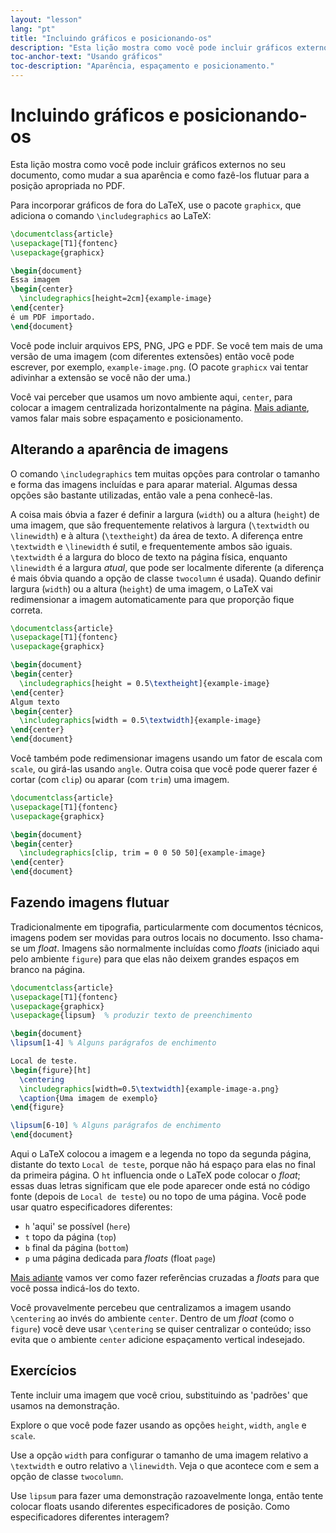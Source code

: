 ```yaml
---
layout: "lesson"
lang: "pt"
title: "Incluindo gráficos e posicionando-os"
description: "Esta lição mostra como você pode incluir gráficos externos no seu documento, como mudar a sua aparência e como fazê-los flutuar para a posição apropriada no PDF."
toc-anchor-text: "Usando gráficos"
toc-description: "Aparência, espaçamento e posicionamento."
---
```


# Incluindo gráficos e posicionando-os

<span
  class="summary">Esta lição mostra como você pode incluir gráficos externos no seu
  documento, como mudar a sua aparência e como fazê-los flutuar para a posição
  apropriada no PDF.</span>

Para incorporar gráficos de fora do LaTeX, use o pacote `graphicx`, que adiciona o
comando `\includegraphics` ao LaTeX:

```latex
\documentclass{article}
\usepackage[T1]{fontenc}
\usepackage{graphicx}

\begin{document}
Essa imagem
\begin{center}
  \includegraphics[height=2cm]{example-image}
\end{center}
é um PDF importado.
\end{document}
```

Você pode incluir arquivos EPS, PNG, JPG e PDF.
Se você tem mais de uma versão de uma imagem (com diferentes extensões) então
você pode escrever, por exemplo, `example-image.png`. (O pacote `graphicx` vai
tentar adivinhar a extensão se você não der uma.)

Você vai perceber que usamos um novo ambiente aqui, `center`, para colocar a
imagem centralizada horizontalmente na página.  [Mais adiante](lesson-11),
vamos falar mais sobre espaçamento e posicionamento.

## Alterando a aparência de imagens

O comando `\includegraphics` tem muitas opções para controlar o tamanho e forma
das imagens incluídas e para aparar material.  Algumas dessa opções são bastante
utilizadas, então vale a pena conhecê-las.

A coisa mais óbvia a fazer é definir a largura (`width`) ou a altura (`height`)
de uma imagem, que são frequentemente relativos à largura (`\textwidth` ou
`\linewidth`) e à altura (`\textheight`) da área de texto.  A diferença entre
`\textwidth` e `\linewidth` é sutil, e frequentemente ambos são iguais. 
`\textwidth` é a largura do bloco de texto na página física, enquanto
`\linewidth` é a largura _atual_, que pode ser localmente diferente (a diferença
é mais óbvia quando a opção de classe `twocolumn` é usada).  Quando definir
largura (`width`) ou a altura (`height`) de uma imagem, o LaTeX vai
redimensionar a imagem automaticamente para que proporção fique correta.

```latex
\documentclass{article}
\usepackage[T1]{fontenc}
\usepackage{graphicx}

\begin{document}
\begin{center}
  \includegraphics[height = 0.5\textheight]{example-image}
\end{center}
Algum texto
\begin{center}
  \includegraphics[width = 0.5\textwidth]{example-image}
\end{center}
\end{document}
```

Você também pode redimensionar imagens usando um fator de escala com `scale`, ou
girá-las usando `angle`.  Outra coisa que você pode querer fazer é cortar (com
`clip`) ou aparar (com `trim`) uma imagem.

```latex
\documentclass{article}
\usepackage[T1]{fontenc}
\usepackage{graphicx}

\begin{document}
\begin{center}
  \includegraphics[clip, trim = 0 0 50 50]{example-image}
\end{center}
\end{document}
```

## Fazendo imagens flutuar

Tradicionalmente em tipografia, particularmente com documentos técnicos, imagens
podem ser movidas para outros locais no documento.  Isso chama-se um _float_.
Imagens são normalmente incluídas como _floats_ (iniciado aqui pelo ambiente
`figure`) para que elas não deixem grandes espaços em branco na página.

```latex
\documentclass{article}
\usepackage[T1]{fontenc}
\usepackage{graphicx}
\usepackage{lipsum}  % produzir texto de preenchimento

\begin{document}
\lipsum[1-4] % Alguns parágrafos de enchimento

Local de teste.
\begin{figure}[ht]
  \centering
  \includegraphics[width=0.5\textwidth]{example-image-a.png}
  \caption{Uma imagem de exemplo}
\end{figure}

\lipsum[6-10] % Alguns parágrafos de enchimento
\end{document}
```

Aqui o LaTeX colocou a imagem e a legenda no topo da segunda página, distante
do texto `Local de teste`, porque não há espaço para elas no final da primeira
página.  O `ht` influencia onde o LaTeX pode colocar o _float_;  essas duas
letras significam que ele pode aparecer onde está no código fonte (depois de
`Local de teste`) ou no topo de uma página.  Você pode usar quatro
especificadores diferentes:

- `h` 'aqui' se possível (`here`)
- `t` topo da página (`top`)
- `b` final da página (`bottom`)
- `p` uma página dedicada para _floats_ (float `page`)

[Mais adiante](lesson-09) vamos ver como fazer referências cruzadas a
_floats_ para que você possa indicá-los do texto.

Você provavelmente percebeu que centralizamos a imagem usando `\centering` ao
invés do ambiente `center`.  Dentro de um _float_ (como o `figure`) você deve
usar `\centering` se quiser centralizar o conteúdo;  isso evita que o ambiente
`center` adicione espaçamento vertical indesejado.

## Exercícios

Tente incluir uma imagem que você criou, substituindo as 'padrões' que usamos
na demonstração.

Explore o que você pode fazer usando as opções `height`, `width`, `angle` e
`scale`.

Use a opção `width` para configurar o tamanho de uma imagem relativo a
`\textwidth` e outro relativo a `\linewidth`.  Veja o que acontece com e sem a
opção de classe `twocolumn`.

Use `lipsum` para fazer uma demonstração razoavelmente longa, então tente
colocar floats usando diferentes especificadores de posição.  Como
especificadores diferentes interagem?
